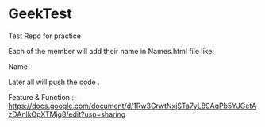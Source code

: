 # GeekTest
Test Repo for practice

Each of the member will add their name in Names.html file like:

<p> Name </p>

Later all will push the code .

Feature & Function :- https://docs.google.com/document/d/1Rw3GrwtNxjSTa7yL89AqPb5YJGetAzDAnlkOpXTMjg8/edit?usp=sharing

